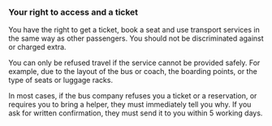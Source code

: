 ###  Your right to access and a ticket

You have the right to get a ticket, book a seat and use transport services in
the same way as other passengers. You should not be discriminated against or
charged extra.

You can only be refused travel if the service cannot be provided safely. For
example, due to the layout of the bus or coach, the boarding points, or the
type of seats or luggage racks.

In most cases, if the bus company refuses you a ticket or a reservation, or
requires you to bring a helper, they must immediately tell you why. If you ask
for written confirmation, they must send it to you within 5 working days.
